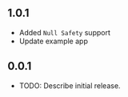 ## 1.0.1
* Added `Null Safety` support
* Update example app

## 0.0.1
* TODO: Describe initial release.
